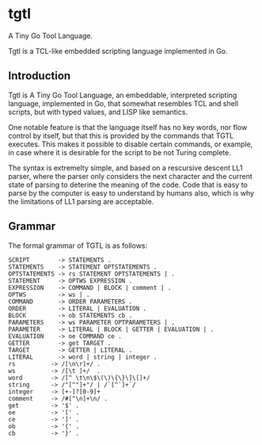 # tgtl

A Tiny Go Tool Language.

Tgtl is a TCL-like embedded scripting language implemented in Go.

## Introduction

Tgtl is A Tiny Go Tool Language, an embeddable, interpreted scripting language,
implemented in Go, that somewhat resembles TCL and shell scripts, but with
typed values, and LISP like semantics.

One notable feature is that the language itself has no key words, nor
flow control by itself, but that this is provided by the commands that
TGTL executes. This makes it possible to disable certain commands,
or example, in case where it is desirable for the script to be not Turing
complete.

The syntax is extremelty simple, and based on a rescursive descent LL1 parser,
where the parser only considers the next character and the current state
of parsing to deterine the meaning of the code. Code that is easy to parse
by the computer is easy to understand by humans also, which is why the
limitations of LL1 parsing are acceptable.

## Grammar
The formal grammar of TGTL is as follows:

	SCRIPT        -> STATEMENTS .
	STATEMENTS    -> STATEMENT OPTSTATEMENTS .
	OPTSTATEMENTS -> rs STATEMENT OPTSTATEMENTS | .
	STATEMENT     -> OPTWS EXPRESSION .
	EXPRESSION    -> COMMAND | BLOCK | comment | .
	OPTWS         -> ws | .
	COMMAND       -> ORDER PARAMETERS .
	ORDER         -> LITERAL | EVALUATION .
	BLOCK         -> ob STATEMENTS cb .
	PARAMETERS    -> ws PARAMETER OPTPARAMETERS | .
	PARAMETER     -> LITERAL | BLOCK | GETTER | EVALUATION | .
	EVALUATION    -> oe COMMAND ce .
	GETTER        -> get TARGET .
	TARGET 		  -> GETTER | LITERAL .
	LITERAL       -> word | string | integer .
	rs			-> /[\n\r]+/ .
	ws			-> /[\t ]+/  .
	word 		-> /[^ \t\n\$\(\)\{\}\]\[]+/
	string 		-> /"[^"]+"/ | /`[^`]+`/
	integer     -> [+-]?[0-9]+
	comment 	-> /#[^\n]+\n/ .
	get			-> '$' .
	oe 			-> '[' .
	ce          -> ']' .
	ob 			-> '{' .
	cb 			-> '}' .

